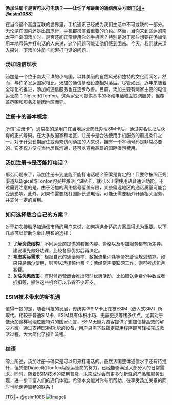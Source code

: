 **汤加注册卡是否可以打电话？——让你了解最新的通信解决方案[[TG💪+ @esim1088](https://t.me/s/esim1088)]**

在当今这个高度互联的世界里，手机通讯已经成为我们生活中不可或缺的一部分。无论是在国内还是出国旅行，手机都扮演着重要的角色。然而，当你来到遥远的南太平洋岛国汤加时，是否还能正常使用你的手机呢？特别是对于那些想要在汤加使用本地号码并打电话的人来说，这个问题可能让他们感到困惑。今天，我们就来深入探讨一下汤加注册卡能否打电话的问题。

### 汤加通信现状

汤加是一个位于南太平洋的小岛国，以其美丽的自然风光和独特的文化而闻名。然而，与许多发达国家相比，汤加的通信基础设施相对落后。尽管如此，近年来随着全球化的推进，汤加的通信服务也在逐步改善。目前，汤加主要有两家主要的电信运营商：Digicel和Tonfon。这两家公司提供基本的移动电话和互联网服务，但覆盖范围和服务质量因地区而异。

### 注册卡的基本概念

所谓“注册卡”，通常指的是用户在当地运营商处办理SIM卡后，通过实名认证后获得的正式号码。在大多数国家和地区，注册卡是合法使用手机服务的前提条件之一。对于计划长期居住或频繁访问汤加的人来说，拥有一个本地号码是非常必要的。它不仅方便与当地居民沟通，还可以避免高昂的国际漫游费用。

### 汤加注册卡是否能打电话？

那么问题来了，汤加注册卡到底能不能打电话呢？答案是肯定的！只要你按照正规渠道从Digicel或Tonfon购买并激活了SIM卡，就可以正常使用语音通话功能。不过需要注意的是，由于汤加的网络信号覆盖有限，某些偏远地区的通话质量可能会受到影响。此外，如果你需要拨打国际长途电话，可能还需要额外开通相关服务，并支付一定的费用。

### 如何选择适合自己的方案？

对于初次接触汤加通信市场的用户来说，如何挑选合适的方案显得尤为重要。以下几点可以帮助你做出明智的选择：

1. **了解资费结构**：不同运营商提供的套餐内容、价格以及附加服务都有所差异。建议事先做好功课，比较各家优劣后再决定。
2. **考虑实际需求**：根据自己的通话频率、数据流量消耗等情况合理规划预算。如果只是偶尔使用，则可以选择预付费卡；若经常需要联网工作，则可考虑包月套餐。
3. **关注优惠政策**：有时候运营商会推出限时优惠活动，比如赠送免费分钟数或者折扣等，抓住这些机会可以节省不少开支。

### ESIM技术带来的新机遇

值得一提的是，随着科技的发展，传统实体SIM卡正在被ESIM（嵌入式SIM）所取代。相较于普通SIM卡，ESIM具有体积小巧、无需更换等诸多优点。尤其对于像汤加这样地理位置特殊的国家而言，ESIM无疑为游客提供了更加便捷高效的解决方案。通过支持ESIM功能的设备，用户只需下载指定应用程序即可轻松完成激活过程，大大简化了操作流程。

### 结语

综上所述，汤加注册卡确实是可以用来打电话的。虽然该国整体通信水平还有待提升，但凭借Digicel和Tonfon两家运营商的努力，已经能够满足大部分人的日常需求。同时，随着ESIM技术的应用普及，未来或许会有更多创新性的产品和服务出现，进一步丰富人们的通讯体验。希望本文能对你有所帮助，在享受汤加美景的同时也能保持顺畅的联系！

[[TG💪+ @esim1088](https://t.me/s/esim1088) ![Image](https://i.postimg.cc/4NQfJmqS/Snipaste-2025-05-13-00-14-12.png)]